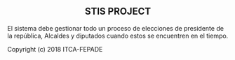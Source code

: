 <h2 align="center">STIS PROJECT</h2>

El sistema debe gestionar todo un proceso de elecciones de presidente de la república,
Alcaldes y diputados cuando estos se encuentren en el tiempo.

Copyright (c) 2018 ITCA-FEPADE
